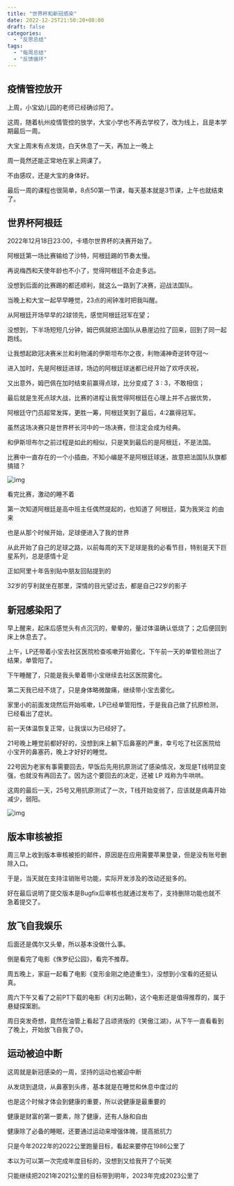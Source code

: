```yaml
---
title: "世界杯和新冠感染"
date: 2022-12-25T21:50:20+08:00
draft: false
categories:
  - "反思总结"
tags:
  - "每周总结"
  - "反馈循环"
---
```


## 疫情管控放开

上周，小宝幼儿园的老师已经确诊阳了。

这周，随着杭州疫情管控的放学，大宝小学也不再去学校了，改为线上，且是本学期最后一周。

大宝上周末有点发烧，白天休息了一天，再加上一晚上

周一竟然还能正常地在家上网课了。

不由感叹，还是大宝的身体好。

最后一周的课程也很简单，8点50第一节课，每天基本就是3节课，上午也就结束了。

## 世界杯阿根廷

2022年12月18日23:00，卡塔尔世界杯的决赛开始了。

阿根廷第一场比赛输给了沙特，阿根廷踢的节奏太慢。

再说梅西和天使年龄也不小了，觉得阿根廷不会走多远。

没想到后面的比赛踢的都还顺利，就这么一路到了决赛，迎战法国队。

当晚上和大宝一起早早睡觉，23点的闹钟准时把我叫醒。

从阿根廷开场早早的2球领先，感觉阿根廷冠军在望；

没想到，下半场短短几分钟，姆巴佩就把法国队从悬崖边拉了回来，回到了同一起跑线。

让我想起欧冠决赛米兰和利物浦的伊斯坦布尔之夜，利物浦神奇逆转夺冠～

进入加时，先是阿根廷进球，场边的阿根廷球迷都已经开始了欢呼庆祝，

又出意外，姆巴佩在加时结束前赢得点球，比分变成了 3 : 3，不敢相信；

最后就是生死点球大战，比赛的进程让我觉得阿根廷在心理上并不占据优势，

阿根廷守门员超常发挥，更胜一筹，阿根廷笑到了最后，4:2赢得冠军。

虽然这场决赛只是世界杯长河中的一场决赛，但注定会成为经典。

和伊斯坦布尔之前过程是如此的相似，只是笑到最后的是阿根廷，不是法国。



比赛中一直存在的一个小插曲，不知小编是不是阿根廷球迷，故意把法国队队旗都搞错？

![img](https://cdn.nlark.com/yuque/0/2023/png/177619/1672579329961-542d6cab-39f6-4146-99d6-550a7fbaeae9.png)



看完比赛，激动的睡不着

第一次知道阿根廷是高中班主任偶然提起的，也知道了 阿根廷，莫为我哭泣 的由来

也是从那个时候开始，足球便进入了我的世界

从此开始了自己的足球之路，以前每周的天下足球是我的必看节目，特别是天下巨星系列，总是感情十足

正如阿里十年告别贴中朋友回贴提到的

32岁的亨利就坐在那里，深情的目光望过去，都是自己22岁的影子

## 新冠感染阳了

早上醒来，起床后感觉头有点沉沉的，晕晕的，量过体温确认低烧了；之后便回到床上休息去了。

上午，LP还带着小宝去社区医院检查咳嗽开始雾化，下午前一天的单管检测出了结果，单管阳了。

下午睡醒了，只能是我头晕着带小宝继续去社区医院雾化。

第二天我已经不烧了，只是身体略微酸痛，继续带小宝去雾化。

家里小的前面发烧然后开始咳嗽，LP已经单管阳性，于是我自己做了抗原检测，已经看出了症状。

前一天体温恢复正常，让我误以为已经好了。

21号晚上睡觉前都好好的，没想到床上躺下后鼻塞的严重，幸亏吃了社区医院给小宝开的鼻塞药，晚上才好好的睡觉。

22号因为老家有事需要回去，早饭后先用抗原测试了感染情况，发现是T线明显变强，也就没有再回去了。因为这个要回去的决定，还被 LP 戏称为牛哄哄。

这周的最后一天，25号又用抗原测试了一次，T线开始变弱了，应该就是病毒开始减少，弱阳。

![img](https://cdn.nlark.com/yuque/0/2023/png/177619/1672578571450-94aec815-b774-4d93-9867-570cafa390f4.png)

## 版本审核被拒

周三早上收到版本审核被拒的邮件，原因是在应用需要苹果登录，但是没有账号删除入口。

于是，当天就在支持注销账号功能，实际开发涉及的改动还挺多的。

好在最后说明了提交版本是Bugfix后审核也就通过发布了，支持删除功能也就不急着提交了。

## 放飞自我娱乐

后面还是偶尔又头晕，所以基本没做什么事。

倒是看完了电影《侏罗纪公园》，看完不推荐。

周五晚上，家庭一起看了电影《变形金刚之绝迹重生》，没想到小宝看的还挺认真。

周六下午又看了之前PT下载的电影《利刃出鞘》，这个电影还是值得推荐的，属于悬疑探案剧。

周日突发奇想，竟然在油管上看起了吕颂贤版的《笑傲江湖》，从下午一直看看到了晚上，开始放飞自我了😓。

## 运动被迫中断

这周就是新冠感染的一周，坚持的运动也被迫中断

从发烧到退烧，从鼻塞到头疼，基本就是在睡觉和休息中度过的

也是这个时候才体会到健康的重要，所以说健康是最重要的

健康是财富的第一要素，除了健康，还有人脉和自由

健康除了必备的睡眠，还要通过运动来增强体魄，提高抵抗力

只是今年2022年的2022公里跑量目标，看起来要停在1986公里了

本以为可以第一次完成年度目标的，没想到又给我开了个玩笑

只能继续把2021年2021公里的目标带到明年，2023年完成2023公里了
